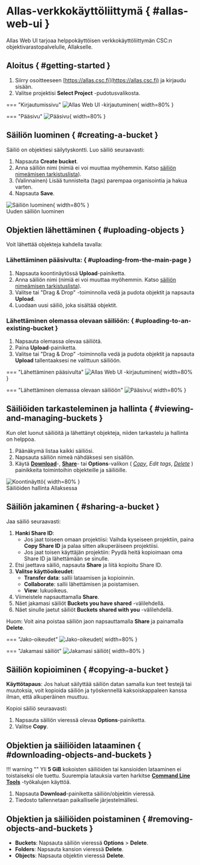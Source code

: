 # Allas-verkkokäyttöliittymä { #allas-web-ui }

Allas Web UI tarjoaa helppokäyttöisen verkkokäyttöliittymän CSC:n objektivarastopalvelulle, Allakselle.

## Aloitus { #getting-started }

1. Siirry osoitteeseen [https://allas.csc.fi](https://allas.csc.fi) ja kirjaudu sisään.
2. Valitse projektisi **Select Project** -pudotusvalikosta.

=== "Kirjautumissivu"
    ![Allas Web UI -kirjautuminen](img/Allas-UI-login.png){ width=80% }

=== "Pääsivu"
    ![Pääsivu](img/Allas-UI-main.png){ width=80% }

## Säiliön luominen { #creating-a-bucket }

Säiliö on objektiesi säilytyskontti. Luo säiliö seuraavasti:

1. Napsauta **Create bucket**.
2. Anna säiliön nimi (nimiä ei voi muuttaa myöhemmin. Katso [säiliön nimeämisen tarkistuslista](../introduction.md#naming-buckets-and-objects)).
3. (Valinnainen) Lisää tunnisteita (tags) parempaa organisointia ja hakua varten.
4. Napsauta **Save**.

![Säiliön luominen](img/Allas-UI-bucket.png){ width=80% }
<br>Uuden säiliön luominen

## Objektien lähettäminen { #uploading-objects }

Voit lähettää objekteja kahdella tavalla:

### Lähettäminen pääsivulta: { #uploading-from-the-main-page }

1. Napsauta koontinäytössä **Upload**-painiketta.
2. Anna säiliön nimi (nimiä ei voi muuttaa myöhemmin. Katso [säiliön nimeämisen tarkistuslista](../introduction.md#naming-buckets-and-objects)).
3. Valitse tai "Drag & Drop" -toiminnolla vedä ja pudota objektit ja napsauta **Upload**.
4. Luodaan uusi säiliö, joka sisältää objektit.

### Lähettäminen olemassa olevaan säiliöön: { #uploading-to-an-existing-bucket }

1. Napsauta olemassa olevaa säiliötä.
2. Paina **Upload**-painiketta.
3. Valitse tai "Drag & Drop" -toiminnolla vedä ja pudota objektit ja napsauta **Upload** tallentaaksesi ne valittuun säiliöön.

=== "Lähettäminen pääsivulta"
    ![Allas Web UI -kirjautuminen](img/Allas-UI-upload1.png){ width=80% }

=== "Lähettäminen olemassa olevaan säiliöön"
    ![Pääsivu](img/Allas-UI-upload2.png){ width=80% }

## Säiliöiden tarkasteleminen ja hallinta { #viewing-and-managing-buckets }

Kun olet luonut säiliöitä ja lähettänyt objekteja, niiden tarkastelu ja hallinta on helppoa.

1. Päänäkymä listaa kaikki säiliösi.
2. Napsauta säiliön nimeä nähdäksesi sen sisällön.
3. Käytä **[Download](#downloading-objects-and-buckets)**-, **[Share](#sharing-a-bucket)**- tai **Options**-valikon ( *[Copy](#copying-a-bucket)*, *Edit tags*, *[Delete](#removing-objects-and-buckets)* ) painikkeita toimintoihin objekteille ja säiliöille.

![Koontinäyttö](img/Allas-UI-dashboard.png){ width=80% }
<br>Säiliöiden hallinta Allaksessa

## Säiliön jakaminen { #sharing-a-bucket }

Jaa säiliö seuraavasti:

1. **Hanki Share ID**:
    - Jos jaat toiseen omaan projektiisi: Vaihda kyseiseen projektiin, paina **Copy Share ID** ja palaa sitten alkuperäiseen projektiisi.
    - Jos jaat toisen käyttäjän projektiin: Pyydä heitä kopioimaan oma Share ID ja lähettämään se sinulle.
2. Etsi jaettava säiliö, napsauta **Share** ja liitä kopioitu Share ID.
3. **Valitse käyttöoikeudet**:
    - **Transfer data**: sallii lataamisen ja kopioinnin.
    - **Collaborate**: sallii lähettämisen ja poistamisen.
    - **View**: lukuoikeus.
4. Viimeistele napsauttamalla **Share**.
5. Näet jakamasi säiliöt **Buckets you have shared** -välilehdellä.
6. Näet sinulle jaetut säiliöt **Buckets shared with you** -välilehdellä.

Huom: Voit aina poistaa säiliön jaon napsauttamalla **Share** ja painamalla **Delete**.

=== "Jako-oikeudet"
    ![Jako-oikeudet](img/Allas-UI-share.png){ width=80% }

=== "Jakamasi säiliöt"
    ![Jakamasi säiliöt](img/Allas-UI-shared.png){ width=80% }

## Säiliön kopioiminen { #copying-a-bucket }

**Käyttötapaus**: Jos haluat säilyttää säiliön datan samalla kun teet testejä tai muutoksia, voit kopioida säiliön ja työskennellä kaksoiskappaleen kanssa ilman, että alkuperäinen muuttuu.

Kopioi säiliö seuraavasti:

1. Napsauta säiliön vieressä olevaa **Options**-painiketta.
2. Valitse **Copy**.

## Objektien ja säiliöiden lataaminen { #downloading-objects-and-buckets }

!!! warning ""
    Yli **5 GiB** kokoisten säiliöiden tai kansioiden lataaminen ei toistaiseksi ole tuettu. Suurempia latauksia varten harkitse **[Command Line Tools](../accessing_allas.md#commandline-tools)** -työkalujen käyttöä.

1. Napsauta **Download**-painiketta säiliön/objektin vieressä.
2. Tiedosto tallennetaan paikalliselle järjestelmällesi.

## Objektien ja säiliöiden poistaminen { #removing-objects-and-buckets }

- **Buckets**: Napsauta säiliön vieressä **Options** > **Delete**.
- **Folders**: Napsauta kansion vieressä **Delete**.
- **Objects**: Napsauta objektin vieressä **Delete**.